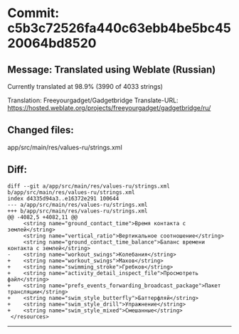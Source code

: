 # Commit: c5b3c72526fa440c63ebb4be5bc4520064bd8520
## Message: Translated using Weblate (Russian)

Currently translated at 98.9% (3990 of 4033 strings)

Translation: Freeyourgadget/Gadgetbridge
Translate-URL: https://hosted.weblate.org/projects/freeyourgadget/gadgetbridge/ru/
## Changed files:
app/src/main/res/values-ru/strings.xml

## Diff:
```
diff --git a/app/src/main/res/values-ru/strings.xml b/app/src/main/res/values-ru/strings.xml
index d4335d94a3..e16372e291 100644
--- a/app/src/main/res/values-ru/strings.xml
+++ b/app/src/main/res/values-ru/strings.xml
@@ -4082,5 +4082,11 @@
     <string name="ground_contact_time">Время контакта с землей</string>
     <string name="vertical_ratio">Вертикальное соотношение</string>
     <string name="ground_contact_time_balance">Баланс времени контакта с землей</string>
-    <string name="workout_swings">Колебания</string>
+    <string name="workout_swings">Махов</string>
+    <string name="swimming_stroke">Гребков</string>
+    <string name="activity_detail_inspect_file">Просмотреть файл</string>
+    <string name="prefs_events_forwarding_broadcast_package">Пакет трансляции</string>
+    <string name="swim_style_butterfly">Баттерфляй</string>
+    <string name="swim_style_drill">Упражнение</string>
+    <string name="swim_style_mixed">Смешанные</string>
 </resources>
```
-----------------------------------
